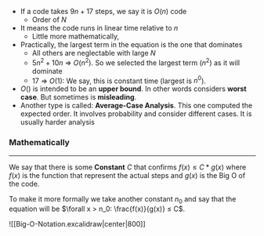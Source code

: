 - If a code takes $9n+17$ steps, we say it is $O(n)$ code
	- Order of $N$
- It means the code runs in linear time relative to $n$
	- Little more mathematically,
- Practically, the largest term in the equation is the one that dominates
	- All others are neglectable with large $N$
	- $5n^2 + 10n$ ⇒ $O(n^2)$. So we selected the largest term ($n^2$) as it will dominate
	- $17$ ⇒ $O(1)$: We say, this is constant time (largest is $n^0$).
- $O()$ is intended to be an **upper bound**. In other words considers **worst case**. But sometimes is **misleading**.
- Another type is called: **Average-Case Analysis**. This one computed the expected order. It involves probability and consider different cases. It is usually harder analysis

### Mathematically
---
We say that there is some **Constant** $C$ that confirms $f(x) ≤ C * g(x)$ where $f(x)$ is the function that represent the actual steps and $g(x)$ is the Big O of the code.

To make it more formally we take another constant $n_0$ and say that the equation will be $\forall x > n_0: \frac{f(x)}{g(x)} ≤ C$.

![[Big-O-Notation.excalidraw|center|800]]